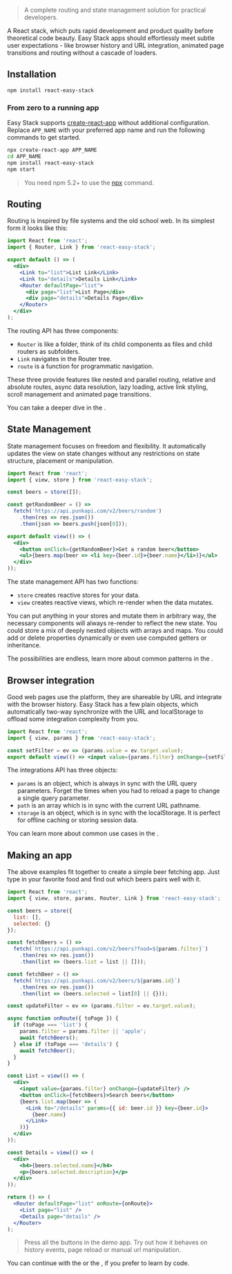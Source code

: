 > A complete routing and state management solution for practical developers.

A React stack, which puts rapid development and product quality before theoretical code beauty. Easy Stack apps should effortlessly meet subtle user expectations - like browser history and URL integration, animated page transitions and routing without a cascade of loaders.

## Installation

`npm install react-easy-stack`

### From zero to a running app

Easy Stack supports [create-react-app](https://github.com/facebookincubator/create-react-app) without additional configuration. Replace `APP_NAME` with your preferred app name and run the following commands to get started.

```bash
npx create-react-app APP_NAME
cd APP_NAME
npm install react-easy-stack
npm start
```

> You need npm 5.2+ to use the [npx](https://www.npmjs.com/package/npx) command.

## Routing

Routing is inspired by file systems and the old school web. In its simplest form it looks like this:

```jsx
import React from 'react';
import { Router, Link } from 'react-easy-stack';

export default () => (
  <div>
    <Link to="list">List Link</Link>
    <Link to="details">Details Link</Link>
    <Router defaultPage="list">
      <div page="list">List Page</div>
      <div page="details">Details Page</div>
    </Router>
  </div>
);
```

<div id="routing-demo"></div>

The routing API has three components:

- `Router` is like a folder, think of its child components as files and child routers as subfolders.
- `Link` navigates in the Router tree.
- `route` is a function for programmatic navigation.

These three provide features like nested and parallel routing, relative and absolute routes, async data resolution, lazy loading, active link styling, scroll management and animated page transitions.

You can take a deeper dive in the <span id="routing-link"></span>.

## State Management

State management focuses on freedom and flexibility. It automatically updates the view on state changes without any restrictions on state structure, placement or manipulation.

```jsx
import React from 'react';
import { view, store } from 'react-easy-stack';

const beers = store([]);

const getRandomBeer = () =>
  fetch('https://api.punkapi.com/v2/beers/random')
    .then(res => res.json())
    .then(json => beers.push(json[0]));

export default view(() => (
  <div>
    <button onClick={getRandomBeer}>Get a random beer</button>
    <ul>{beers.map(beer => <li key={beer.id}>{beer.name}</li>)}</ul>
  </div>
));
```

<div id="state-demo"></div>

The state management API has two functions:

- `store` creates reactive stores for your data.
- `view` creates reactive views, which re-render when the data mutates.

You can put anything in your stores and mutate them in arbitrary way, the necessary components will always re-render to reflect the new state. You could store a mix of deeply nested objects with arrays and maps. You could add or delete properties dynamically or even use computed getters or inheritance.

The possibilities are endless, learn more about common patterns in the <span id="state-link"></span>.

## Browser integration

Good web pages use the platform, they are shareable by URL and integrate with the browser history. Easy Stack has a few plain objects, which automatically two-way synchronize with the URL and localStorage to offload some integration complexity from you.

```jsx
import React from 'react';
import { view, params } from 'react-easy-stack';

const setFilter = ev => (params.value = ev.target.value);
export default view(() => <input value={params.filter} onChange={setFilter} />);
```

<div id="integrations-demo"></div>

The integrations API has three objects:

- `params` is an object, which is always in sync with the URL query parameters. Forget the times when you had to reload a page to change a single query parameter.
- `path` is an array which is in sync with the current URL pathname.
- `storage` is an object, which is in sync with the localStorage. It is perfect for offline caching or storing session data.

You can learn more about common use cases in the <span id="integrations-link"></span>.

## Making an app

The above examples fit together to create a simple beer fetching app. Just type in your favorite food and find out which beers pairs well with it.

```jsx
import React from 'react';
import { view, store, params, Router, Link } from 'react-easy-stack';

const beers = store({
  list: [],
  selected: {}
});

const fetchBeers = () =>
  fetch(`https://api.punkapi.com/v2/beers?food=${params.filter}`)
    .then(res => res.json())
    .then(list => (beers.list = list || []));

const fetchBeer = () =>
  fetch(`https://api.punkapi.com/v2/beers/${params.id}`)
    .then(res => res.json())
    .then(list => (beers.selected = list[0] || {}));

const updateFilter = ev => (params.filter = ev.target.value);

async function onRoute({ toPage }) {
  if (toPage === 'list') {
    params.filter = params.filter || 'apple';
    await fetchBeers();
  } else if (toPage === 'details') {
    await fetchBeer();
  }
}

const List = view(() => (
  <div>
    <input value={params.filter} onChange={updateFilter} />
    <button onClick={fetchBeers}>Search beers</button>
    {beers.list.map(beer => (
      <Link to="/details" params={{ id: beer.id }} key={beer.id}>
        {beer.name}
      </Link>
    ))}
  </div>
));

const Details = view(() => (
  <div>
    <h4>{beers.selected.name}</h4>
    <p>{beers.selected.description}</p>
  </div>
));

return () => (
  <Router defaultPage="list" onRoute={onRoute}>
    <List page="list" />
    <Details page="details" />
  </Router>
);
```

<div id="final-demo"></div>

> Press all the buttons in the demo app. Try out how it behaves on history events, page reload or manual url manipulation.

You can continue with the <span id="docs-link"></span> or the <span id="examples-link"></span>, if you prefer to learn by code.
